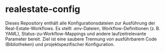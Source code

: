 # realestate-config
Dieses Repository enthält alle Konfigurationsdateien zur Ausführung der Real-Estate-Workflows. Es stellt .env-Dateien, Workflow-Definitionen (z. B. YAML), Status-zu-Workflow-Mappings und andere laufzeitrelevante Parameter bereit. Ziel ist eine saubere Trennung von ausführbarem Code (Bibliotheken) und projektspezifischer Konfiguration.
